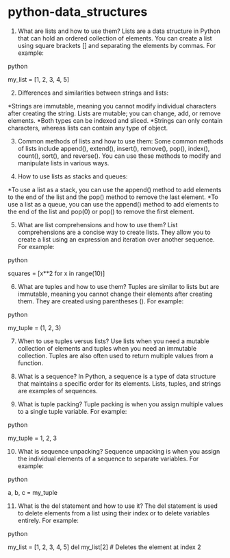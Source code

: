 # python-data_structures

1. What are lists and how to use them?
Lists are a data structure in Python that can hold an ordered collection of elements. You can create a list using square brackets [] and separating the elements by commas. For example:

python

my_list = [1, 2, 3, 4, 5]


2. Differences and similarities between strings and lists:

*Strings are immutable, meaning you cannot modify individual characters after creating the string. Lists are mutable; you can change, add, or remove elements.
*Both types can be indexed and sliced.
*Strings can only contain characters, whereas lists can contain any type of object.


3. Common methods of lists and how to use them:
Some common methods of lists include append(), extend(), insert(), remove(), pop(), index(), count(), sort(), and reverse(). You can use these methods to modify and manipulate lists in various ways.


4. How to use lists as stacks and queues:

*To use a list as a stack, you can use the append() method to add elements to the end of the list and the pop() method to remove the last element.
*To use a list as a queue, you can use the append() method to add elements to the end of the list and pop(0) or pop() to remove the first element.


5. What are list comprehensions and how to use them?
List comprehensions are a concise way to create lists. They allow you to create a list using an expression and iteration over another sequence. For example:

python

squares = [x**2 for x in range(10)]


6. What are tuples and how to use them?
Tuples are similar to lists but are immutable, meaning you cannot change their elements after creating them. They are created using parentheses (). For example:

python

my_tuple = (1, 2, 3)


7. When to use tuples versus lists?
Use lists when you need a mutable collection of elements and tuples when you need an immutable collection. Tuples are also often used to return multiple values from a function.


8. What is a sequence?
In Python, a sequence is a type of data structure that maintains a specific order for its elements. Lists, tuples, and strings are examples of sequences.


9. What is tuple packing?
Tuple packing is when you assign multiple values to a single tuple variable. For example:

python

my_tuple = 1, 2, 3


10. What is sequence unpacking?
Sequence unpacking is when you assign the individual elements of a sequence to separate variables. For example:

python

a, b, c = my_tuple


11. What is the del statement and how to use it?
The del statement is used to delete elements from a list using their index or to delete variables entirely. For example:

python

my_list = [1, 2, 3, 4, 5]
del my_list[2]  # Deletes the element at index 2
